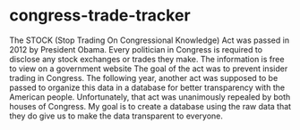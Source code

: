 # congress-trade-tracker

The STOCK (Stop Trading On Congressional Knowledge) Act was passed in 2012 by President Obama. 
Every politician in Congress is required to disclose any stock exchanges or trades they make. The information is free to view on a government website
The goal of the act was to prevent insider trading in Congress. 
The following year, another act was supposed to be passed to organize this data in a database for better transparency with the American people. 
Unfortunately, that act was unanimously repealed by both houses of Congress.
My goal is to create a database using the raw data that they do give us to make the data transparent to everyone. 

